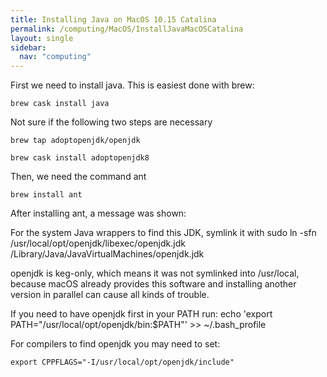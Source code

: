 ```yaml
---
title: Installing Java on MacOS 10.15 Catalina
permalink: /computing/MacOS/InstallJavaMacOSCatalina
layout: single
sidebar:
  nav: "computing"
---
```



First we need to install java. This is easiest done with brew: 

	brew cask install java

Not sure if the following two steps are necessary 

	brew tap adoptopenjdk/openjdk

	brew cask install adoptopenjdk8

Then, we need the command ant

	brew install ant

After installing ant, a message was shown: 

For the system Java wrappers to find this JDK, symlink it with
  sudo ln -sfn /usr/local/opt/openjdk/libexec/openjdk.jdk /Library/Java/JavaVirtualMachines/openjdk.jdk

openjdk is keg-only, which means it was not symlinked into /usr/local,
because macOS already provides this software and installing another version in
parallel can cause all kinds of trouble.

If you need to have openjdk first in your PATH run:
	echo 'export PATH="/usr/local/opt/openjdk/bin:$PATH"' >> ~/.bash_profile 

For compilers to find openjdk you may need to set:

 	export CPPFLAGS="-I/usr/local/opt/openjdk/include"
